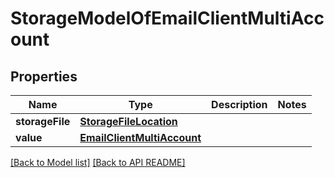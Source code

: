 
# StorageModelOfEmailClientMultiAccount
## Properties
Name | Type | Description | Notes
------------ | ------------- | ------------- | -------------
**storageFile** | [**StorageFileLocation**](StorageFileLocation.md) |  | 
**value** | [**EmailClientMultiAccount**](EmailClientMultiAccount.md) |  | 




[[Back to Model list]](Models.md) [[Back to API README]](README.md)

